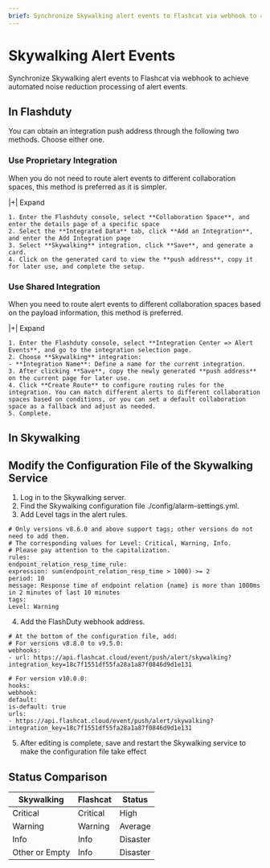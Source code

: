 ```yaml
---
brief: Synchronize Skywalking alert events to Flashcat via webhook to achieve automated noise reduction processing of alert events
---
```


# Skywalking Alert Events

Synchronize Skywalking alert events to Flashcat via webhook to achieve automated noise reduction processing of alert events.

## In Flashduty
You can obtain an integration push address through the following two methods. Choose either one.

### Use Proprietary Integration

When you do not need to route alert events to different collaboration spaces, this method is preferred as it is simpler.

|+| Expand

    1. Enter the Flashduty console, select **Collaboration Space**, and enter the details page of a specific space
    2. Select the **Integrated Data** tab, click **Add an Integration**, and enter the Add Integration page
    3. Select **Skywalking** integration, click **Save**, and generate a card.
    4. Click on the generated card to view the **push address**, copy it for later use, and complete the setup.

### Use Shared Integration

When you need to route alert events to different collaboration spaces based on the payload information, this method is preferred.

|+| Expand

    1. Enter the Flashduty console, select **Integration Center => Alert Events**, and go to the integration selection page.
    2. Choose **Skywalking** integration:
    - **Integration Name**: Define a name for the current integration.
    3. After clicking **Save**, copy the newly generated **push address** on the current page for later use.
    4. Click **Create Route** to configure routing rules for the integration. You can match different alerts to different collaboration spaces based on conditions, or you can set a default collaboration space as a fallback and adjust as needed.
    5. Complete.

## In Skywalking

## Modify the Configuration File of the Skywalking Service

1. Log in to the Skywalking server.
2. Find the Skywalking configuration file ./config/alarm-settings.yml.
3. Add Level tags in the alert rules.

```i18n
# Only versions v8.6.0 and above support tags; other versions do not need to add them.
# The corresponding values for Level: Critical, Warning, Info.
# Please pay attention to the capitalization.
rules:
endpoint_relation_resp_time_rule:
expression: sum(endpoint_relation_resp_time > 1000) >= 2
period: 10
message: Response time of endpoint relation {name} is more than 1000ms in 2 minutes of last 10 minutes
tags:
Level: Warning
```
4. Add the FlashDuty webhook address.

```i18n
# At the bottom of the configuration file, add:
# For versions v8.8.0 to v9.5.0:
webhooks:
- url: https://api.flashcat.cloud/event/push/alert/skywalking?integration_key=18c7f1551df55fa28a1a87f0846d9d1e131

# For version v10.0.0:
hooks:
webhook:
default:
is-default: true
urls:
- https://api.flashcat.cloud/event/push/alert/skywalking?integration_key=18c7f1551df55fa28a1a87f0846d9d1e131
```

5. After editing is complete, save and restart the Skywalking service to make the configuration file take effect

## Status Comparison

|Skywalking|Flashcat|Status|
|---|---|---|
|Critical|Critical|High|
|Warning|Warning|Average|
|Info|Info|Disaster|
|Other or Empty|Info|Disaster|